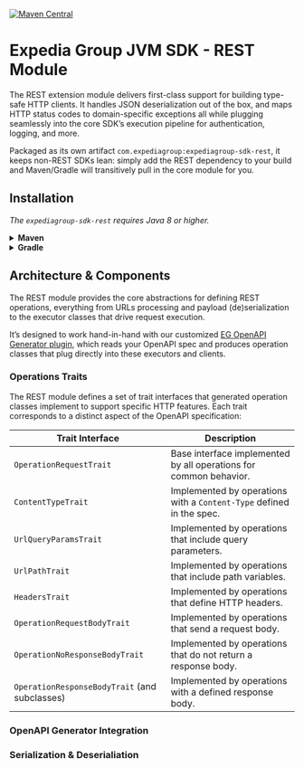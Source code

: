 [![Maven Central](https://img.shields.io/maven-central/v/com.expediagroup/expediagroup-sdk-rest.svg)](https://search.maven.org/artifact/com.expediagroup/expediagroup-sdk-rest)

# Expedia Group JVM SDK - REST Module
The REST extension module delivers first-class support for building type-safe HTTP clients. It handles JSON deserialization out of the box, and maps HTTP status codes to domain-specific exceptions all while plugging seamlessly into the core SDK’s execution pipeline for authentication, logging, and more.

Packaged as its own artifact `com.expediagroup:expediagroup-sdk-rest`, it keeps non-REST SDKs lean: simply add the REST dependency to your build and Maven/Gradle will transitively pull in the core module for you.

## Installation
_The `expediagroup-sdk-rest` requires Java 8 or higher._

<details>
  <summary><strong>Maven</strong></summary>

  Add the `expediagroup-sdk-rest` as a dependency in your `pom.xml`:

  ```xml
  <dependency>
    <groupId>com.expediagroup</groupId>
    <artifactId>expediagroup-sdk-rest</artifactId>
    <version>{latest-version}</version>
  </dependency>
  ```
</details>


<details>
  <summary><strong>Gradle</strong></summary>

  Add the `expediagroup-sdk-rest` as a dependency in your `build.gradle`:

  ```gradle
  implementation 'com.expediagroup:expediagroup-sdk-rest:{latest-version}'
  ```
</details>

## Architecture & Components
The REST module provides the core abstractions for defining REST operations, everything from URLs processing and payload (de)serialization to the executor classes that drive request execution. 

It’s designed to work hand-in-hand with our customized [EG OpenAPI Generator plugin](https://github.com/ExpediaGroup/expediagroup-java-sdk/tree/mdwairi/add-technical-docs/expediagroup-sdk-openapi-plugin), which reads your OpenAPI spec and produces operation classes that plug directly into these executors and clients.

### Operations Traits

The REST module defines a set of trait interfaces that generated operation classes implement to support specific HTTP features. Each trait corresponds to a distinct aspect of the OpenAPI specification:

| Trait Interface                               | Description                                                          |
|-----------------------------------------------|----------------------------------------------------------------------|
| `OperationRequestTrait`                       | Base interface implemented by all operations for common behavior.    |
| `ContentTypeTrait`                            | Implemented by operations with a `Content-Type` defined in the spec. |
| `UrlQueryParamsTrait`                         | Implemented by operations that include query parameters.             |
| `UrlPathTrait`                                | Implemented by operations that include path variables.               |
| `HeadersTrait`                                | Implemented by operations that define HTTP headers.                  |
| `OperationRequestBodyTrait`                   | Implemented by operations that send a request body.                  |
| `OperationNoResponseBodyTrait`                | Implemented by operations that do not return a response body.        |
| `OperationResponseBodyTrait` (and subclasses) | Implemented by operations with a defined response body.              |


### OpenAPI Generator Integration

### Serialization & Deserialiation


















